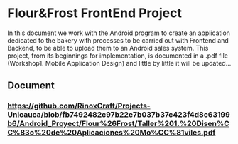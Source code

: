 # Flour&Frost FrontEnd Project
In this document we work with the Android program to create an application dedicated to the bakery with processes to be carried out with Frontend and Backend, to be able to upload them to an Android sales system.
This project, from its beginnings for implementation, is documented in a .pdf file (Workshop1. Mobile Application Design) and little by little it will be updated...

## Document
### https://github.com/RinoxCraft/Projects-Unicauca/blob/fb7492482c97b22e7b037b37c423f4d8c63199b6/Android_Proyect/Flour%26Frost/Taller%201.%20Disen%CC%83o%20de%20Aplicaciones%20Mo%CC%81viles.pdf 
